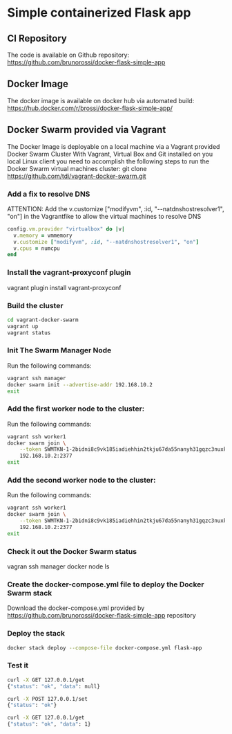 # Simple containerized Flask app

## CI Repository
The code is available on Github repository: https://github.com/brunorossi/docker-flask-simple-app

## Docker Image
The docker image is available on docker hub via automated build: https://hub.docker.com/r/brossi/docker-flask-simple-app/

## Docker Swarm provided via Vagrant
The Docker Image is deployable on a local machine via a Vagrant provided Docker Swarm Cluster
With Vagrant, Virtual Box and Git installed on you local Linux client you need to accomplish
the following steps to run the Docker Swarm virtual machines cluster:
git clone https://github.com/tdi/vagrant-docker-swarm.git

### Add a fix to resolve DNS
ATTENTION: Add the v.customize ["modifyvm", :id, "--natdnshostresolver1", "on"] in the Vagrantfike
to allow the virtual machines to resolve DNS

```ruby
config.vm.provider "virtualbox" do |v|
  v.memory = vmmemory
  v.customize ["modifyvm", :id, "--natdnshostresolver1", "on"]
  v.cpus = numcpu
end
```

### Install the vagrant-proxyconf plugin
vagrant plugin install vagrant-proxyconf

### Build the cluster
```bash
cd vagrant-docker-swarm
vagrant up
vagrant status
```

### Init The Swarm Manager Node
Run the following commands:
```bash
vagrant ssh manager
docker swarm init --advertise-addr 192.168.10.2
exit
```

### Add the first worker node to the cluster:
Run the following commands:
```bash
vagrant ssh worker1
docker swarm join \
    --token SWMTKN-1-2bidni8c9vk185iadiehhin2tkju67da55nanyh31gqzc3nuxk-0pix6nlsp4lossiiven3zhi2z \
    192.168.10.2:2377
exit
```

### Add the second worker node to the cluster:
Run the following commands:
```bash
vagrant ssh worker1
docker swarm join \
    --token SWMTKN-1-2bidni8c9vk185iadiehhin2tkju67da55nanyh31gqzc3nuxk-0pix6nlsp4lossiiven3zhi2z \
    192.168.10.2:2377
exit
```

### Check it out the Docker Swarm status
vagran ssh manager
docker node ls

### Create the docker-compose.yml file to deploy the Docker Swarm stack
Download the docker-compose.yml provided by https://github.com/brunorossi/docker-flask-simple-app repository

### Deploy the stack
```bash
docker stack deploy --compose-file docker-compose.yml flask-app
```

### Test it
```bash
curl -X GET 127.0.0.1/get
{"status": "ok", "data": null}

curl -X POST 127.0.0.1/set
{"status": "ok"}

curl -X GET 127.0.0.1/get
{"status": "ok", "data": 1}
```
